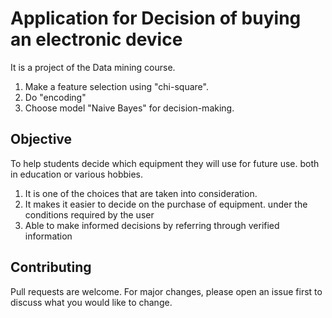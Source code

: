 # Application for Decision of buying an electronic device

It is a project of the Data mining course.
1. Make a feature selection using "chi-square".
2. Do "encoding"
3. Choose model "Naive Bayes" for decision-making.

## Objective

To help students decide which equipment they will use for future use. both in education or various hobbies. 
1. It is one of the choices that are taken into consideration.
2. It makes it easier to decide on the purchase of equipment. under the conditions required by the user
3. Able to make informed decisions by referring through verified information


## Contributing
Pull requests are welcome. For major changes, please open an issue first to discuss what you would like to change.
